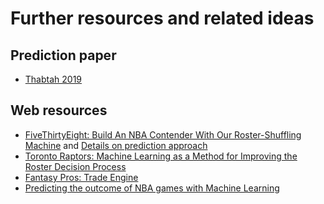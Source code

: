 # Further resources and related ideas

## Prediction paper
- [Thabtah 2019](https://www.readcube.com/articles/10.1007%2Fs40745-018-00189-x)

## Web resources
- [FiveThirtyEight: Build An NBA Contender With Our Roster-Shuffling Machine](https://projects.fivethirtyeight.com/nba-trades-2022/) and [Details on prediction approach](https://fivethirtyeight.com/methodology/how-our-nba-predictions-work/)
- [Toronto Raptors: Machine Learning as a Method for Improving the Roster Decision Process](https://digital.hbs.edu/platform-rctom/submission/toronto-raptors-machine-learning-as-a-method-for-improving-the-roster-decision-process/)
- [Fantasy Pros: Trade Engine](https://www.fantasypros.com/nba/trade/)
- [Predicting the outcome of NBA games with Machine Learning](https://towardsdatascience.com/predicting-the-outcome-of-nba-games-with-machine-learning-a810bb768f20)
